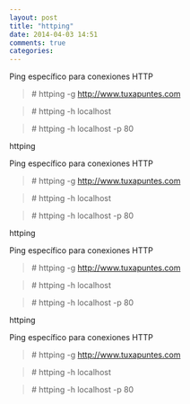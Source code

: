 ```yaml
---
layout: post
title: "httping"
date: 2014-04-03 14:51
comments: true
categories: 
---
```

Ping específico para conexiones HTTP

>\# httping -g http://www.tuxapuntes.com

>\# httping -h localhost 

>\# httping -h localhost -p 80

httping

Ping específico para conexiones HTTP

>\# httping -g http://www.tuxapuntes.com

>\# httping -h localhost 

>\# httping -h localhost -p 80

httping

Ping específico para conexiones HTTP

>\# httping -g http://www.tuxapuntes.com

>\# httping -h localhost 

>\# httping -h localhost -p 80

httping

Ping específico para conexiones HTTP

>\# httping -g http://www.tuxapuntes.com

>\# httping -h localhost 

>\# httping -h localhost -p 80


